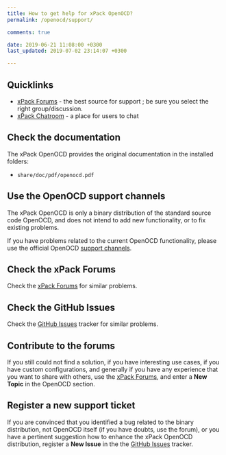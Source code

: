 ```yaml
---
title: How to get help for xPack OpenOCD?
permalink: /openocd/support/

comments: true

date: 2019-06-21 11:08:00 +0300
last_updated: 2019-07-02 23:14:07 +0300

---
```


## Quicklinks

- [xPack Forums](https://www.tapatalk.com/groups/xpack/) - the best source 
  for support ; be sure you select the right group/discussion.
- [xPack Chatroom](https://gitter.im/xpack/) - a place for users to chat

## Check the documentation

The xPack OpenOCD provides the original documentation in the
installed folders:

- `share/doc/pdf/openocd.pdf`

## Use the OpenOCD support channels

The xPack OpenOCD is only a binary distribution of the standard source code
OpenOCD, and does not intend to add new functionality, or to fix existing 
problems.

If you have problems related to the current OpenOCD functionality, please 
use the official OpenOCD [support channels](http://openocd.org/discussion/).

## Check the xPack Forums

Check the [xPack Forums](https://www.tapatalk.com/groups/xpack/) for 
similar problems.

## Check the GitHub Issues

Check the
[GitHub Issues](https://github.com/xpack-dev-tools/openocd-xpack/issues/) 
tracker for similar problems.

## Contribute to the forums

If you still could not find a solution, if you have interesting use 
cases, if you have custom configurations, and generally if you have 
any experience that you want to share with others, use the 
[xPack Forums](https://www.tapatalk.com/groups/xpack/), 
and enter a **New Topic** in the OpenOCD section.

## Register a new support ticket

If you are convinced that you identified a bug related to the binary 
distribution, not OpenOCD itself (if you have doubts, use the forum), 
or you have a pertinent suggestion how to enhance the xPack OpenOCD 
distribution, register a **New Issue** in the the
[GitHub Issues](https://github.com/xpack-dev-tools/openocd-xpack/issues/)
tracker.
